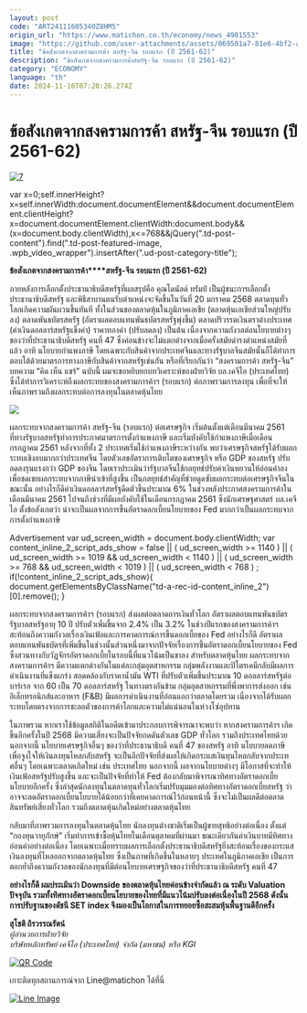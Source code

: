 ```yaml
---
layout: post
code: "ART24111605340Z8HM5"
origin_url: "https://www.matichon.co.th/economy/news_4901553"
image: "https://github.com/user-attachments/assets/069501a7-81e6-4bf2-a5ac-5904fc5f51ec"
title: "ข้อสังเกตจากสงครามการค้า สหรัฐ-จีน รอบแรก (ปี 2561-62)"
description: "ข้อสังเกตจากสงครามการค้าสหรัฐ-จีน รอบแรก (ปี 2561-62)"
category: "ECONOMY"
language: "th"
date: 2024-11-16T07:20:26.274Z
---
```


# ข้อสังเกตจากสงครามการค้า สหรัฐ-จีน รอบแรก (ปี 2561-62)

[![](https://www.matichon.co.th/wp-content/uploads/2024/11/ภป-ข้อสังเกตสงครามกาค้าสหรัฐจีนรอบแรกขึ้นเว็บ.jpg "7")](https://www.matichon.co.th/wp-content/uploads/2024/11/ภป-ข้อสังเกตสงครามกาค้าสหรัฐจีนรอบแรกขึ้นเว็บ.jpg)

var x=0;self.innerHeight?x=self.innerWidth:document.documentElement&&document.documentElement.clientHeight?x=document.documentElement.clientWidth:document.body&&(x=document.body.clientWidth),x<=768&&jQuery(".td-post-content").find(".td-post-featured-image, .wpb\_video\_wrapper").insertAfter(".ud-post-category-title");

**ข้อสังเกตจากสงครามการค้า****สหรัฐ-จีน รอบแรก (ปี 2561-62)**

ภายหลังการเลือกตั้งประธานาธิบดีสหรัฐที่ผลสรุปคือ คุณโดนัลด์ ทรัมป์ เป็นผู้ชนะการเลือกตั้งประธานาธิบดีสหรัฐ และพิธีสาบานตนรับตำแหน่งจะจัดขึ้นในวันที่ 20 มกราคม 2568 ตลาดทุนทั่วโลกเกิดความผันผวนขึ้นทันที ทั้งในส่วนของตลาดหุ้นในภูมิภาคเอเชีย (ตลาดหุ้นเอเชียส่วนใหญ่ปรับลง) ตลาดพันธบัตรสหรัฐ (อัตราผลตอบแทนพันธบัตรสหรัฐพุ่งขึ้น) ตลาดปริวรรตเงินตราต่างประเทศ (ค่าเงินดอลลาร์สหรัฐแข็งค่า) ราคาทองคำ (ปรับลดลง) เป็นต้น เนื่องจากความกังวลต่อนโยบายต่างๆ ของว่าที่ประธานาธิบดีสหรัฐ คนที่ 47 ซึ่งค่อนข้างจะไม่แตกต่างจากเมื่อครั้งสมัยดำรงตำแหน่งสมัยที่แล้ว อาทิ นโยบายกำแพงภาษี โดยเฉพาะกับสินค้าจากประเทศจีนและทางรัฐบาลจีนสมัยนั้นก็ได้ทำการตอบโต้ด้วยมาตรการทางภาษีกับสินค้าจากสหรัฐเช่นกัน หรือที่เรียกกันว่า “สงครามการค้า สหรัฐ-จีน” บทความ “คิด เห็น แชร์” ฉบับนี้ ผมจะขอหยิบยกบทวิเคราะห์ของฝ่ายวิจัย บล.เคจีไอ (ประเทศไทย) ซึ่งได้ทำการวิเคราะห์ถึงผลกระทบของสงครามการค้าฯ (รอบแรก) ต่อภาพรวมการลงทุน เพื่อที่จะให้เห็นภาพรวมถึงผลกระทบต่อการลงทุนในตลาดหุ้นไทย

![](https://www.matichon.co.th/wp-content/uploads/2024/11/น.17-ภาพประกอบคิดเห็นแชร์-1-16-พย-copy.jpg)

ผลกระทบจากสงครามการค้า สหรัฐ-จีน (รอบแรก) ต่อเศรษฐกิจ เริ่มต้นตั้งแต่เดือนมีนาคม 2561 ที่ทางรัฐบาลสหรัฐทำการประกาศมาตรการตั้งกำแพงภาษี และเริ่มบังคับใช้กำแพงภาษีเมื่อเดือนกรกฎาคม 2561 หลังจากที่ทั้ง 2 ประเทศเริ่มใช้กำแพงภาษีระหว่างกัน พบว่าเศรษฐกิจสหรัฐได้รับผลกระทบเชิงลบมากกว่าประเทศจีน โดยตัวเลขอัตราการเติบโตของเศรษฐกิจ หรือ GDP ของสหรัฐ ปรับลดลงรุนแรงกว่า GDP ของจีน โดยเราประเมินว่ารัฐบาลจีนใช้กลยุทธ์ปรับค่าเงินหยวนให้อ่อนค่าลงเพื่อชดเชยผลกระทบจากภาษีนำเข้าที่สูงขึ้น เป็นกลยุทธ์สำคัญที่ช่วยดูดซับผลกระทบต่อเศรษฐกิจจีนในขณะนั้น อย่างไรก็ดีค่าเงินดอลลาร์สหรัฐดีดตัวขึ้นประมาณ 6% ในช่วงหลังประกาศสงครามการค้าในเดือนมีนาคม 2561 ไปจนถึงช่วงที่มีผลบังคับใช้ในเดือนกรกฎาคม 2561 ซึ่งนักเศรษฐศาสตร์ บล.เคจีไอ ตั้งข้อสังเกตว่า น่าจะเป็นผลจากการขึ้นอัตราดอกเบี้ยนโยบายของ Fed มากกว่าเป็นผลกระทบจากการตั้งกำแพงภาษี

Advertisement var ud\_screen\_width = document.body.clientWidth; var content\_inline\_2\_script\_ads\_show = false || ( ud\_screen\_width >= 1140 ) || ( ud\_screen\_width >= 1019 && ud\_screen\_width < 1140 ) || ( ud\_screen\_width >= 768 && ud\_screen\_width < 1019 ) || ( ud\_screen\_width < 768 ) ; if(!content\_inline\_2\_script\_ads\_show){ document.getElementsByClassName("td-a-rec-id-content\_inline\_2")\[0\].remove(); }

ผลกระทบจากสงครามการค้าฯ (รอบแรก) ส่งผลต่อตลาดการเงินทั่วโลก อัตราผลตอบแทนพันธบัตรรัฐบาลสหรัฐอายุ 10 ปี ปรับตัวเพิ่มขึ้นจาก 2.4% เป็น 3.2% ในช่วงปีแรกของสงครามการค้าฯสะท้อนถึงความกังวลเรื่องเงินเฟ้อและการคาดการณ์การขึ้นดอกเบี้ยของ Fed อย่างไรก็ดี อัตราผลตอบแทนพันธบัตรที่เพิ่มขึ้นในช่วงนั้นส่วนหนึ่งมาจากปัจจัยเรื่องการขึ้นอัตราดอกเบี้ยนโยบายของ Fed ซึ่งสวนทางกับวัฏจักรอัตราดอกเบี้ยในรอบนี้ที่แนวโน้มเป็นขาลง สำหรับตลาดหุ้นไทย ผลกระทบจากสงครามการค้าฯ มีความแตกต่างกันในแต่ละกลุ่มอุตสาหกรรม กลุ่มพลังงานและปิโตรเคมีกลับมีผลการดำเนินงานที่แข็งแกร่ง สอดคล้องกับราคาน้ำมัน WTI ที่ปรับตัวเพิ่มขึ้นประมาณ 10 ดอลลาร์สหรัฐต่อบาร์เรล จาก 60 เป็น 70 ดอลลาร์สหรัฐ ในทางตรงกันข้าม กลุ่มอุตสาหกรรมที่พึ่งพาการส่งออก เช่น อิเล็กทรอนิกส์และอาหาร (F&B) มีผลการดำเนินงานที่อ่อนแอกว่าตลาดโดยรวม เนื่องจากได้รับผลกระทบโดยตรงจากการชะลอตัวของการค้าโลกและความไม่แน่นอนในห่วงโซ่อุปทาน

ในภาพรวม หากเราใช้ข้อมูลสถิติในอดีตเข้ามาประกอบการพิจารณาจะพบว่า หากสงครามการค้าฯ เกิดขึ้นอีกครั้งในปี 2568 มีความเสี่ยงจะเป็นปัจจัยกดดันตัวเลข GDP ทั่วโลก รวมถึงประเทศไทยด้วย นอกจากนี้ นโยบายเศรษฐกิจอื่นๆ ของว่าที่ประธานาธิบดี คนที่ 47 ของสหรัฐ อาทิ นโยบายลดภาษี เพื่อจูงใจให้เงินลงทุนไหลกลับสหรัฐ จะเป็นอีกปัจจัยที่ส่งผลให้เกิดกระแสเงินทุนไหลกลับจากประเทศอื่นๆ โดยเฉพาะตลาดเกิดใหม่ เช่น ประเทศไทย นอกจากนี้ ผลจากนโยบายต่างๆ มีโอกาสที่จะทำให้เงินเฟ้อสหรัฐปรับสูงขึ้น และจะเป็นปัจจัยที่ทำให้ Fed ต้องกลับมาพิจารณาทิศทางอัตราดอกเบี้ยนโยบายอีกครั้ง ซึ่งล่าสุดนักลงทุนในตลาดทุนทั่วโลกเริ่มปรับมุมมองต่อทิศทางอัตราดอกเบี้ยสหรัฐ ว่าอาจจะลดอัตราดอกเบี้ยนโยบายได้น้อยกว่าที่เคยคาดการณ์ไว้ก่อนหน้านี้ ซึ่งจะไม่เป็นผลดีต่อตลาดสินทรัพย์เสี่ยงทั่วโลก รวมถึงตลาดหุ้นเกิดใหม่อย่างตลาดหุ้นไทย

กลับมาที่ภาพรวมการลงทุนในตลาดหุ้นไทย นักลงทุนต่างชาติเริ่มเป็นผู้ขายสุทธิอย่างต่อเนื่อง ตั้งแต่ “กองทุนวายุภักษ์” เริ่มทำการเข้าซื้อหุ้นไทยในเดือนตุลาคมที่ผ่านมา ขณะเดียวกันค่าเงินบาทมีทิศทางอ่อนค่าอย่างต่อเนื่อง โดยเฉพาะเมื่อทราบผลการเลือกตั้งประธานาธิบดีสหรัฐยิ่งสะท้อนเรื่องของกระแสเงินลงทุนที่ไหลออกจากตลาดหุ้นไทย ซึ่งเป็นภาพที่เกิดขึ้นในหลายๆ ประเทศในภูมิภาคเอเชีย เป็นการตอกย้ำถึงความกังวลของนักลงทุนที่มีต่อนโยบายเศรษฐกิจของว่าที่ประธานาธิบดีสหรัฐ คนที่ 47

**อย่างไรก็ดี ผมประเมินว่า Downside ของตลาดหุ้นไทยค่อนข้างจำกัดแล้ว ณ ระดับ Valuation ปัจจุบัน รวมทั้งทิศทางอัตราดอกเบี้ยนโยบายของไทยที่มีแนวโน้มปรับลงต่อเนื่องในปี 2568 ดังนั้น การปรับฐานของดัชนี SET index จึงมองเป็นโอกาสในการทยอยซื้อสะสมหุ้นพื้นฐานดีอีกครั้ง**

**สุโชติ ถิรวรรณรัตน์**  
_ผู้อำนวยการฝ่ายวิจัย_  
_บริษัทหลักทรัพย์ เคจีไอ (ประเทศไทย) จำกัด (มหาชน) หรือ KGI_

[![QR Code](https://www.matichon.co.th/wp-content/uploads/2023/07/wob1371z.jpg)](https://lin.ee/ht0nDxX)

เกาะติดทุกสถานการณ์จาก Line@matichon ได้ที่นี่

[![Line Image](https://www.matichon.co.th/wp-content/uploads/2023/07/th.png)](https://lin.ee/ht0nDxX)